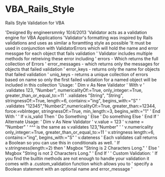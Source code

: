 VBA_Rails_Style
===============

Rails Style Validation for VBA

'Designed By engineersmnky 10/4/2013
'Validator acts as a validation engine for VBA Applications
'Validator's formatting was inspired by Rails validations and uses as similar a foramtting style as possible
'It must be used in conjunction with ValidatorErrors which will hold the name and error messgae for each object that fails validation
' Validator includes multiple methods for retreiving these error including
' errors - Which returns the full collection of Errors
' error_messages - which returns only the messages for objects that failed validation
' error_keys - returns only the name for objects that failed validation
' uniq_keys - returns a unique collection of errors based on name so only the first failed validation for a named object will be included in this collection
'Usage:
'       Dim v As New Validator
'       With v
'            .validates 123, "Number", numericalityOf:=True, only_integer:=True, greater_than_or_equal_to:=11
'            .validates "String", "String", stringnessOf:=True, length:=6, contains:="ing", begins_with:="S"
'            .validates "12345","Number2",numericalityOf:=True, greater_than:=12344, force:=vbInteger, stringnessOf:=True, min_length:=3, begins_with:="1"
'       End With
'
'       If v.is_valid Then
'           Do Something
'       Else
'           Do something Else
'       End If
' Alternate Usage:
'       Dim v As New Validator
'       v.value = 123
'       v.name = "Number"
'       ^^^ is the same as v.validates 123,"Number"
'
'       v.numericality only_integer:=True, greater_than_or_equal_to:=11
'       v.stringness length:=6, contains:="ing", begins_with:="S"
'       v.dateness 
' Each validates call returns a Boolean so you can use this in conditionals as well.
'       If v.stringness(length:=2) then
'           Msgbox "String is 2 Characters Long."
'       Else
'            Msgbox "String is not 2 Characters Long."
'       End If
'
' Custom Validation:
'   If you find the builtin methods are not enough to handle your validation it comes with a .custom_validation function which allows you to 
'       specify a Boolean statement with an optional name and error_message
'
